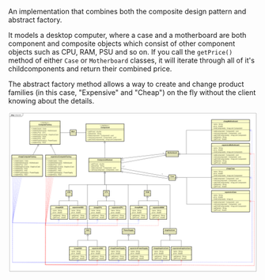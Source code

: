 An implementation that combines both the composite design pattern and abstract factory.

It models a desktop computer, where a case and a motherboard are both component and composite objects which consist of other component objects such as CPU, RAM, PSU and so on. If you call the `getPrice()` method of either `Case` or `Motherboard` classes, it will iterate through all of it's childcomponents and return their combined price.

The abstract factory method allows a way to create and change product families (in this case, "Expensive" and "Cheap") on the fly without the client knowing about the details.

![alt text](UML%2003b%20Composite%20Abstract%20Factory.png)
